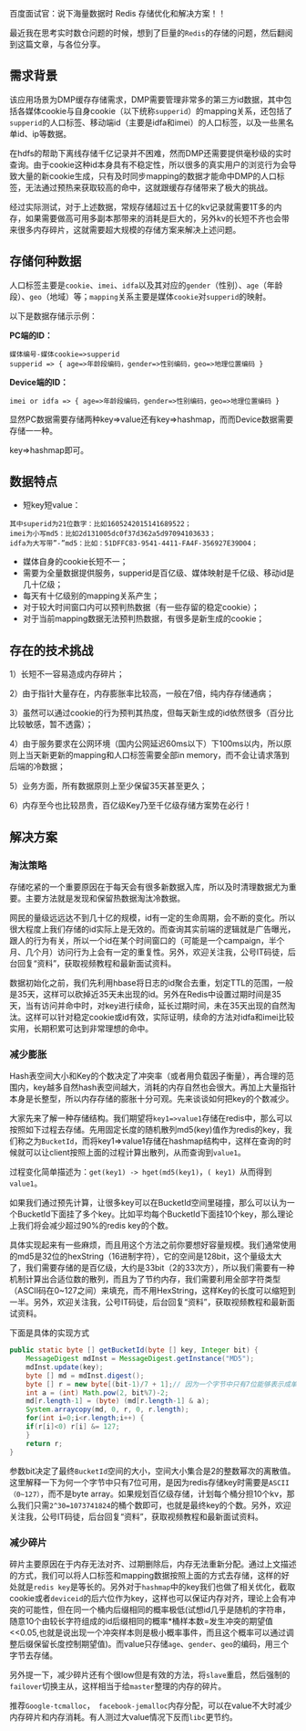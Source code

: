 百度面试官：说下海量数据时 Redis 存储优化和解决方案！！

最近我在思考实时数仓问题的时候，想到了巨量的`Redis`的存储的问题，然后翻阅到这篇文章，与各位分享。

## 需求背景

该应用场景为DMP缓存存储需求，DMP需要管理非常多的第三方id数据，其中包括各媒体cookie与自身cookie（以下统称`supperid`）的mapping关系，还包括了`supperid`的人口标签、移动端id（主要是idfa和imei）的人口标签，以及一些黑名单id、ip等数据。

在hdfs的帮助下离线存储千亿记录并不困难，然而DMP还需要提供毫秒级的实时查询。由于cookie这种id本身具有不稳定性，所以很多的真实用户的浏览行为会导致大量的新cookie生成，只有及时同步mapping的数据才能命中DMP的人口标签，无法通过预热来获取较高的命中，这就跟缓存存储带来了极大的挑战。

经过实际测试，对于上述数据，常规存储超过五十亿的kv记录就需要1T多的内存，如果需要做高可用多副本那带来的消耗是巨大的，另外kv的长短不齐也会带来很多内存碎片，这就需要超大规模的存储方案来解决上述问题。

## 存储何种数据

人口标签主要是`cookie`、`imei`、`idfa`以及其对应的`gender`（性别）、`age`（年龄段）、`geo`（地域）等；`mapping`关系主要是媒体`cookie`对`supperid`的映射。

以下是数据存储⽰示例：

**PC端的ID：**

```
媒体编号-媒体cookie=>supperid
supperid => { age=>年龄段编码，gender=>性别编码，geo=>地理位置编码 }
```

**Device端的ID：**

```
imei or idfa => { age=>年龄段编码，gender=>性别编码，geo=>地理位置编码 }
```

显然PC数据需要存储两种key=>value还有key=>hashmap，⽽而Device数据需要存储⼀一种。

key=>hashmap即可。

## 数据特点

- 短key短value：

```
其中superid为21位数字：比如1605242015141689522；
imei为小写md5：比如2d131005dc0f37d362a5d97094103633；
idfa为大写带”-”md5：比如：51DFFC83-9541-4411-FA4F-356927E39D04；
```

- 媒体自身的cookie长短不一；
- 需要为全量数据提供服务，supperid是百亿级、媒体映射是千亿级、移动id是几十亿级；
- 每天有十亿级别的mapping关系产生；
- 对于较大时间窗口内可以预判热数据（有一些存留的稳定cookie）；
- 对于当前mapping数据无法预判热数据，有很多是新生成的cookie；

## 存在的技术挑战

1）长短不一容易造成内存碎片；

2）由于指针大量存在，内存膨胀率比较高，一般在7倍，纯内存存储通病；

3）虽然可以通过cookie的行为预判其热度，但每天新生成的id依然很多（百分比比较敏感，暂不透露）；

4）由于服务要求在公网环境（国内公网延迟60ms以下）下100ms以内，所以原则上当天新更新的mapping和人口标签需要全部in memory，而不会让请求落到后端的冷数据；

5）业务方面，所有数据原则上至少保留35天甚至更久；

6）内存至今也比较昂贵，百亿级Key乃至千亿级存储方案势在必行！

## 解决方案

###  淘汰策略

存储吃紧的一个重要原因在于每天会有很多新数据入库，所以及时清理数据尤为重要。主要方法就是发现和保留热数据淘汰冷数据。

网民的量级远远达不到几十亿的规模，id有一定的生命周期，会不断的变化。所以很大程度上我们存储的id实际上是无效的。而查询其实前端的逻辑就是广告曝光，跟人的行为有关，所以一个id在某个时间窗口的（可能是一个campaign，半个月、几个月）访问行为上会有一定的重复性。另外，欢迎关注我，公号IT码徒，后台回复“资料”，获取视频教程和最新面试资料。

数据初始化之前，我们先利用hbase将日志的id聚合去重，划定TTL的范围，一般是35天，这样可以砍掉近35天未出现的id。另外在Redis中设置过期时间是35天，当有访问并命中时，对key进行续命，延长过期时间，未在35天出现的自然淘汰。这样可以针对稳定cookie或id有效，实际证明，续命的方法对idfa和imei比较实用，长期积累可达到非常理想的命中。

### 减少膨胀

Hash表空间大小和Key的个数决定了冲突率（或者用负载因子衡量），再合理的范围内，key越多自然hash表空间越大，消耗的内存自然也会很大。再加上大量指针本身是长整型，所以内存存储的膨胀十分可观。先来谈谈如何把key的个数减少。

大家先来了解一种存储结构。我们期望将`key1=>value1`存储在redis中，那么可以按照如下过程去存储。先用固定长度的随机散列md5(key)值作为redis的key，我们称之为`BucketId`，而将key1=>value1存储在hashmap结构中，这样在查询的时候就可以让client按照上面的过程计算出散列，从而查询到`value1`。

过程变化简单描述为：`get(key1) -> hget(md5(key1)`，`( key1) `从而得到`value1`。

如果我们通过预先计算，让很多key可以在BucketId空间里碰撞，那么可以认为一个BucketId下面挂了多个key。比如平均每个BucketId下面挂10个key，那么理论上我们将会减少超过90%的redis key的个数。

具体实现起来有一些麻烦，而且用这个方法之前你要想好容量规模。我们通常使用的md5是32位的hexString（16进制字符），它的空间是128bit，这个量级太大了，我们需要存储的是百亿级，大约是33bit（2的33次方），所以我们需要有一种机制计算出合适位数的散列，而且为了节约内存，我们需要利用全部字符类型（ASCII码在0~127之间）来填充，而不用HexString，这样Key的长度可以缩短到一半。另外，欢迎关注我，公号IT码徒，后台回复“资料”，获取视频教程和最新面试资料。

下面是具体的实现方式

```java
public static byte [] getBucketId(byte [] key, Integer bit) {
    MessageDigest mdInst = MessageDigest.getInstance("MD5");
    mdInst.update(key);
    byte [] md = mdInst.digest();
    byte [] r = new byte[(bit-1)/7 + 1];// 因为一个字节中只有7位能够表示成单字符，ascii码是7位
    int a = (int) Math.pow(2, bit%7)-2;
    md[r.length-1] = (byte) (md[r.length-1] & a);
    System.arraycopy(md, 0, r, 0, r.length);
    for(int i=0;i<r.length;i++) {
    if(r[i]<0) r[i] &= 127;
    }
    return r;
}
```

参数bit决定了最终`BucketId`空间的大小，空间大小集合是2的整数幂次的离散值。这里解释一下为何一个字节中只有7位可用，是因为redis存储key时需要是`ASCII（0~127）`，而不是byte array。如果规划百亿级存储，计划每个桶分担10个kv，那么我们只需`2^30=1073741824`的桶个数即可，也就是最终key的个数。另外，欢迎关注我，公号IT码徒，后台回复“资料”，获取视频教程和最新面试资料。

### 减少碎片

碎片主要原因在于内存无法对齐、过期删除后，内存无法重新分配。通过上文描述的方式，我们可以将人口标签和mapping数据按照上面的方式去存储，这样的好处就是`redis key`是等长的。另外对于`hashmap`中的key我们也做了相关优化，截取cookie或者`deviceid`的后六位作为key，这样也可以保证内存对齐，理论上会有冲突的可能性，但在同一个桶内后缀相同的概率极低(试想id几乎是随机的字符串，随意10个由较长字符组成的id后缀相同的概率*桶样本数=发生冲突的期望值<<0.05,也就是说出现一个冲突样本则是极小概率事件，而且这个概率可以通过调整后缀保留长度控制期望值)。而value只存储`age`、`gender`、`geo`的编码，用三个字节去存储。

另外提一下，减少碎片还有个很low但是有效的方法，将`slave`重启，然后强制的`failover`切换主从，这样相当于给`master`整理的内存的碎片。

推荐`Google-tcmalloc`，` facebook-jemalloc`内存分配，可以在value不大时减少内存碎片和内存消耗。有人测过大value情况下反而`libc`更节约。